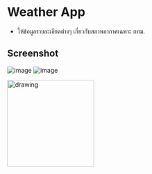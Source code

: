 # Weather App 
- ให้ข้อมูลรายละเอียดต่างๆ เกี่ยวกับสภาพอากาศเฉพาะ กทม.
## Screenshot
![image](https://imgur.com/oRlBzCK.png)
![image](https://imgur.com/t4m4vw9.png)

<img src="https://imgur.com/t4m4vw9.png " alt="drawing" width="200"/>
